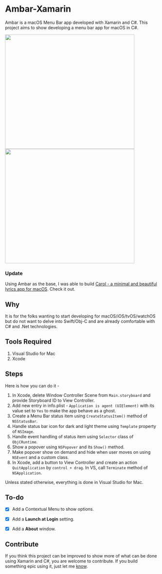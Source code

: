 # Ambar-Xamarin
Ambar is a macOS Menu Bar app developed with Xamarin and C#. This project aims to show developing a menu bar app for macOS in C#.

<img src="https://qd31ya-sn3301.files.1drv.com/y4mv06yfcD8ljmfYDwNQfAbD0gepsrIIU51habSGhFbIYxFYW5Os7lZhuttsP9rErl6yKPCIAlCUMfwurc8lmw5WE4DxEtjo-QMxcxExjMU4B6VRUBTvVpjZX7hcHG7KmuyKD_nkvEZNWLJfaoHgIo5YplkmGPMjRR330D656Hr7lfOsRs_8BzlzPEwYojnnGbkL7dtyu58O4cc_cUvvPi1NQ?width=778&height=688&cropmode=none" width="425" height="376" />    <img src="https://pz3sya-sn3301.files.1drv.com/y4mT5cC-Z4h5vCKVvQZ81wOHZPtIfK8ptpzeuYLkGUMBZ-sjthSpnm1eleUUvaKOacmsU9oXD9laGswzsRYKcd0msIn6QQIzuZeHj71nUevzDAKg6APY3cWwa_PswMXD7WDAmtPJBYs87yywL60WusIdAvM0p0enEkEiM4aR_aZSah51PFbqFZ_8I2mJ3e3OP-3yCkYcvsUhwF-yt-Jf8Dnig?width=768&height=690&cropmode=none" width="425" height="376" />


### Update
Using Ambar as the base, I was able to build [Carol - a minimal and beautiful lyrics app for macOS](https://github.com/AnaghSharma/Carol). Check it out.

## Why
It is for the folks wanting to start developing for macOS/iOS/tvOS/watchOS but do not want to delve into Swift/Obj-C and are already comfortable with C# and .Net technologies. 


## Tools Required
1. Visual Studio for Mac
2. Xcode


## Steps
Here is how you can do it - 
1. In Xcode, delete Window Controller Scene from `Main.storyboard` and provide Storyboard ID to View Controller.
2. Add new entry in info.plist - `Application is agent (UIElement)` with its value set to `Yes` to make the app behave as a ghost.
3. Create a Menu Bar status item using `CreateStatusItem()` method of `NSStatusBar`.
4. Handle status bar icon for dark and light theme using `Template` property of `NSImage`.
5. Handle event handling of status item using `Selector` class of `ObjCRuntime`.
6. Show a popover using `NSPopover` and its `Show()` method.
7. Make popover show on demand and hide when user moves on using `NSEvent` and a custom class.
8. In Xcode, add a button to View Controller and create an action `QuitApplication` by `control + drag`. In VS, call `Terminate` method of `NSApplication`.

Unless stated otherwise, everything is done in Visual Studio for Mac.


## To-do
- [x] Add a Contextual Menu to show options.
- [x] Add a **Launch at Login** setting.
- [x] Add a **About** window.


## Contribute
If you think this project can be improved to show more of what can be done using Xamarin and C#, you are welcome to contribute. If you build something epic using it, just let me [know](https://twitter.com/AnaghSharma).
